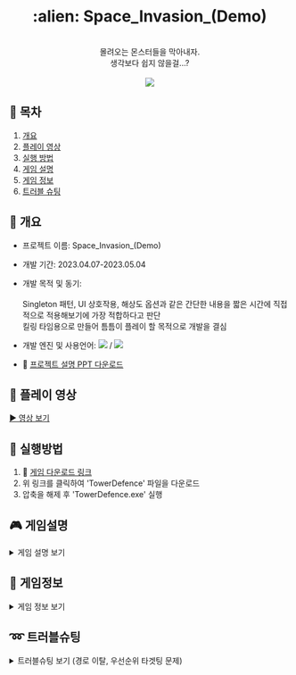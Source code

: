 <div align=center> 
  
<h1>:alien: Space_Invasion_(Demo)</h1><br>
몰려오는 몬스터들을 막아내자. <br>
생각보다 쉽지 않을걸...? <br>

<br>

<img src="https://github.com/user-attachments/assets/49b0f632-1716-4a72-945f-cf39af4309d6">

</div>

## :calendar: 목차
  1. [개요](#page_with_curl-개요)
  2. [플레이 영상](#movie_camera-플레이-영상)
  3. [실행 방법](#memo-실행방법)
  4. [게임 설명](#video_game-게임설명)
  5. [게임 정보](#mag_right-게임정보)
  6. [트러블 슈팅](#loop-트러블슈팅)

## :page_with_curl: 개요
 - 프로젝트 이름: Space_Invasion_(Demo)
 - 개발 기간: 2023.04.07-2023.05.04
 - 개발 목적 및 동기:<br><br>
 Singleton 패턴, UI 상호작용, 해상도 옵션과 같은 간단한 내용을 짧은 시간에 직접적으로 적용해보기에 가장 적합하다고 판단<br>
 킬링 타임용으로 만들어 틈틈이 플레이 할 목적으로 개발을 결심
 
 - 개발 엔진 및 사용언어: <img src="https://img.shields.io/badge/unity-000000?style=for-the-badge&logo=unity&logoColor=white"> / <img src="https://img.shields.io/badge/-C%23-512BD4?style=for-the-badge&logo=csharp&logoColor=white">
 - :file_folder: [프로젝트 설명 PPT 다운로드](https://drive.google.com/uc?export=download&id=10hu3eTE6sJRxGbgwrYv_shCjUMncWiR9)

## :movie_camera: 플레이 영상
[▶ 영상 보기](https://github.com/user-attachments/assets/4dc05ea4-173c-42fe-800d-45c129f5ced9)

## :memo: 실행방법
 1. :file_folder: [게임 다운로드 링크](https://drive.google.com/file/d/1Ci_ASu_GXxZqVirqHPJliRJ7JbKbP7_j/view?usp=sharing)
 2. 위 링크를 클릭하여 'TowerDefence' 파일을 다운로드
 3. 압축을 해제 후 'TowerDefence.exe' 실행 
   
 ## :video_game: 게임설명
<details>
<summary>게임 설명 보기</summary>
 
  - ### 시작, 설정

<div align=center> 
  
|<img src="https://github.com/y636367/TowerDefence/assets/63005842/9d70e618-9796-4a63-96ad-116339feb6da" width="400" height="240"/>|<img src="https://github.com/y636367/TowerDefence/assets/63005842/eb05c001-a8a5-4c70-883a-2b3f27a99c7d" width="400" height="240"/>|
|---|---|
|<div align=center>시작 화면</div>|<div align=center>설정 화면</div>|

</div>
<br>

  - ### 스테이지 선택

<div align=center> 
  
|<img src="https://github.com/y636367/TowerDefence/assets/63005842/9783d868-94bd-4f9f-86cf-feb641a7da01" width="400" height="240"/>|<img src="https://github.com/y636367/TowerDefence/assets/63005842/44b22fa4-7069-4a4f-8dd2-c4c51885c760" width="400" height="240"/>|
|---|---|
|<div align=center>스테이지 선택</div>|<div align=center>스테이지 잠금</div>|

이전 스테이지를 클리어 하면 다음 스테이지가 해금되는 방식입니다.<br>
(현재 1스테이지만 구현된 상태입니다.) <br>

</div>
</details>

## :mag_right: 게임정보
<details>
<summary>게임 정보 보기</summary>

 - ### 인게임 화면

<div align=center> 
  
|<img src="https://github.com/y636367/TowerDefence/assets/63005842/14b0fde2-cb31-48f2-941b-7f6b3309f905" width="400" height="240"/>|<img src="https://github.com/y636367/TowerDefence/assets/63005842/578f0ba6-e55e-4c2a-be6e-9015d2fc23ee" width="400" height="240"/>|
|---|---|
|<div align=center>튜토리얼</div>|<div align=center>게임 진행</div>|
|<img src="https://github.com/y636367/TowerDefence/assets/63005842/92ea8220-8522-4397-9321-e6741e7060d2" width="400" height="240"/>|<img src="https://github.com/y636367/TowerDefence/assets/63005842/1f0ce93b-5ee5-4171-a650-16e4a3253a94" width="400" height="240"/>|
|<div align=center>타워 설치</div>|<div align=center>타워 강화</div>|

게임 시작 전 튜토리얼을 통해 기본 조작을 익힐 수 있습니다. <br>
하단 바에서는 일시정지, 목숨/코인 확인, 타워 설치가 가능합니다. <br>
오른쪽 하단 버튼을 통해 웨이브를 빠르게 넘길 수 있으며, 설치된 타워는 선택하여 강화/처분이 가능합니다. <br>

</div>

</details>

## :loop: 트러블슈팅
<details>
<summary>트러블슈팅 보기 (경로 이탈, 우선순위 타겟팅 문제)</summary>
  
  - ### 몬스터의 이동 경로 이탈 문제 -> 발사체의 몬스터 피격 판정
<br>
<div align=center> 
  
|<img src="https://github.com/user-attachments/assets/a6fbc696-186e-4bfc-82a2-2af7ca79872e" width="400" height="240"/>|<img src="https://github.com/user-attachments/assets/46be66e6-6ebf-47b2-9b99-10c742b82812" width="400" height="240"/>|
|---|---|

</div>
<br>

 - 문제 : 발사체 피격 시 몬스터가 이동 경로에서 조금씩 이탈하는 문제가 발생
 - 원인 : Collider 의 물리적 충돌로 인해 조금씩 밀려나게 됨
 - 해결 : 몬스터와 발사체 간 사이 거리 값을 계산, 남은거리<=이동해야할 거리 조건을 통해 피격 판정 변경

<br>

  - ### 타워의 몬스터 공격 우선 순위 선정 문제
<br>
<div align=center> 
  
|<img src="https://github.com/user-attachments/assets/4f59d7d2-735f-45a0-9cd0-097bd3dccd06" width="400" height="240"/>|<img src="https://github.com/user-attachments/assets/d36b4c73-b0a5-4196-a29e-c19537a360bd" width="400" height="240"/>|
|---|---|

</div>
<br>

 - 문제 : 타워와 몬스터 사이 거리가 가장 짧은 몬스터만 피격 하는 문제 발생
 - 원인 : 타워의 공격 범위 안에 들어간 몬스터들 전부를 타겟으로 설정하여 그 중 거리가 짧은 몬스터만을 공격
 - 해결 : 최초 공격 대상으로 선정된 타겟이 범위 바깥으로 나가거나 몬스터 사망 시에만 새로 거리가 짧은 몬스터를 타겟으로 선정

</details>
